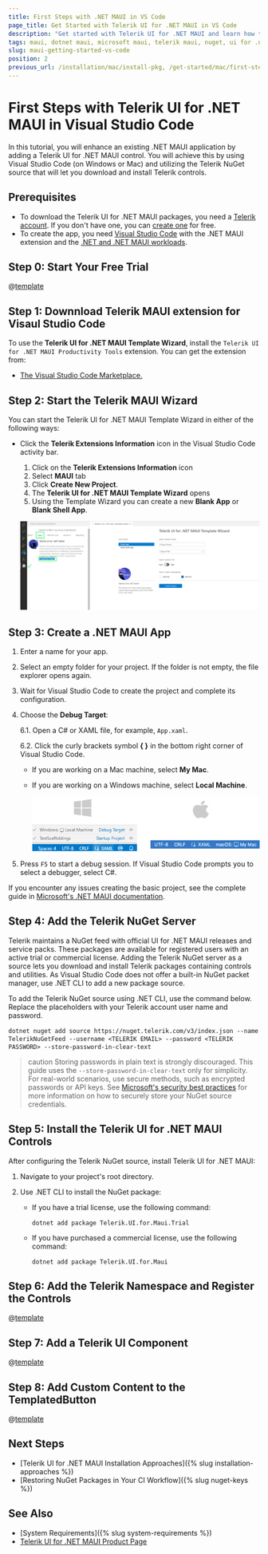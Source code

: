 ```yaml
---
title: First Steps with .NET MAUI in VS Code
page_title: Get Started with Telerik UI for .NET MAUI in VS Code
description: "Get started with Telerik UI for .NET MAUI and learn how to install and use the controls by utilizing the Telerik NuGet Server and Visual Studio Code."
tags: maui, dotnet maui, microsoft maui, telerik maui, nuget, ui for .net maui, macos, install
slug: maui-getting-started-vs-code
position: 2
previous_url: /installation/mac/install-pkg, /get-started/mac/first-steps-nuget, /get-started/mac/first-steps-pkg
---
```


# First Steps with Telerik UI for .NET MAUI in Visual Studio Code

In this tutorial, you will enhance an existing .NET MAUI application by adding a Telerik UI for .NET MAUI control. You will achieve this by using Visual Studio Code (on Windows or Mac) and utilizing the Telerik NuGet source that will let you download and install Telerik controls.

## Prerequisites

* To download the Telerik UI for .NET MAUI packages, you need a [Telerik account](https://www.telerik.com/account/). If you don't have one, you can [create one](https://www.telerik.com/account/) for free.
* To create the app, you need <a href="https://learn.microsoft.com/en-us/dotnet/maui/get-started/installation?view=net-maui-8.0&tabs=visual-studio-code" target="_blank">Visual Studio Code</a> with the .NET MAUI extension and the <a href="https://learn.microsoft.com/en-us/dotnet/maui/get-started/installation?view=net-maui-8.0&tabs=visual-studio-code#install-net-and-net-maui-workloads" target="_blank">.NET and .NET MAUI workloads</a>.

## Step 0: Start Your Free Trial

@[template](/_contentTemplates/get-started.md#start-free-trial)

## Step 1: Downnload Telerik MAUI extension for Visaul Studio Code

To use the **Telerik UI for .NET MAUI Template Wizard**, install the `Telerik UI for .NET MAUI Productivity Tools` extension. You can get the extension from:

* <a href="https://marketplace.visualstudio.com/items?itemName=TelerikInc.telerik-maui-productivity-tools" target="_blank">The Visual Studio Code Marketplace.</a>

## Step 2: Start the Telerik MAUI Wizard

You can start the Telerik UI for .NET MAUI Template Wizard in either of the following ways:

* Click the **Telerik Extensions Information** icon in the Visual Studio Code activity bar.

    1. Click on the **Telerik Extensions Information** icon
    1. Select **MAUI** tab
    1. Click **Create New Project**.
    1. The **Telerik UI for .NET MAUI Template Wizard** opens
    1. Using the Template Wizard you can create a new **Blank App** or **Blank Shell App**.

    ![Telerik UI for .NET MAUI VS Code Extension](../installation/vs-code-integration/images/telerik-vs-code-extension.png)

## Step 3: Create a .NET MAUI App

1. Enter a name for your app.

1. Select an empty folder for your project. If the folder is not empty, the file explorer opens again.

1. Wait for Visual Studio Code to create the project and complete its configuration.

1. Choose the **Debug Target**:

	6.1. Open a C# or XAML file, for example, `App.xaml`.

	6.2. Click the curly brackets symbol **{ }** in the bottom right corner of Visual Studio Code.

	* If you are working on a Mac machine, select **My Mac**.
	* If you are working on a Windows machine, select **Local Machine**.

		![Telerik UI for .NET MAUI - create new MAUI project in Visual Studio](./images/gs-vs-code-select-debug-target.png)

1. Press `F5` to start a debug session. If Visual Studio Code prompts you to select a debugger, select C#.

If you encounter any issues creating the basic project, see the complete guide in <a href="https://learn.microsoft.com/en-us/dotnet/maui/get-started/first-app?pivots=devices-windows&view=net-maui-8.0&tabs=visual-studio-code" target="_blank">Microsoft's .NET MAUI documentation</a>.

## Step 4: Add the Telerik NuGet Server

Telerik maintains a NuGet feed with official UI for .NET MAUI releases and service packs. These packages are available for registered users with an active trial or commercial license. Adding the Telerik NuGet server as a source lets you download and install Telerik packages containing controls and utilities. As Visual Studio Code does not offer a built-in NuGet packet manager, use .NET CLI to add a new package source.

To add the Telerik NuGet source using .NET CLI, use the command below. Replace the placeholders with your Telerik account user name and password.

```
dotnet nuget add source https://nuget.telerik.com/v3/index.json --name TelerikNuGetFeed --username <TELERIK EMAIL> --password <TELERIK PASSWORD> --store-password-in-clear-text
```

>caution Storing passwords in plain text is strongly discouraged. This guide uses the `--store-password-in-clear-text` only for simplicity. For real-world scenarios, use secure methods, such as encrypted passwords or API keys. See <a href="https://learn.microsoft.com/en-us/nuget/consume-packages/consuming-packages-authenticated-feeds#security-best-practices-for-managing-credentials" target="_blank">Microsoft's security best practices</a> for more information on how to securely store your NuGet source credentials. 

## Step 5: Install the Telerik UI for .NET MAUI Controls

After configuring the Telerik NuGet source, install Telerik UI for .NET MAUI:

1. Navigate to your project's root directory.

1. Use .NET CLI to install the NuGet package:

	* If you have a trial license, use the following command:

		```
		dotnet add package Telerik.UI.for.Maui.Trial
		```

	* If you have purchased a commercial license, use the following command:

		```
		dotnet add package Telerik.UI.for.Maui
		```

## Step 6: Add the Telerik Namespace and Register the Controls

@[template](/_contentTemplates/get-started.md#add-namespace-register-controls)

## Step 7: Add a Telerik UI Component

@[template](/_contentTemplates/get-started.md#add-telerik-component)

## Step 8: Add Custom Content to the TemplatedButton

@[template](/_contentTemplates/get-started.md#add-custom-content)

## Next Steps

* [Telerik UI for .NET MAUI Installation Approaches]({% slug installation-approaches %})
* [Restoring NuGet Packages in Your CI Workflow]({% slug nuget-keys %})

## See Also

* [System Requirements]({% slug system-requirements %})
* [Telerik UI for .NET MAUI Product Page](https://www.telerik.com/maui-ui)
